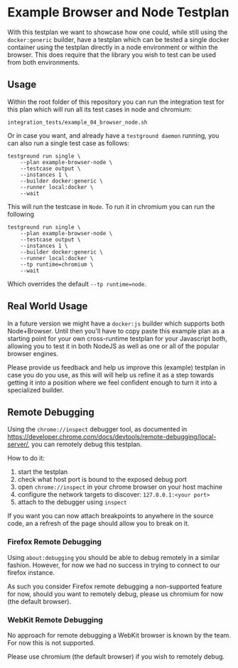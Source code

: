 # Example Browser and Node Testplan

With this testplan we want to showcase how one could,
while still using the `docker:generic` builder, have a testplan
which can be tested a single docker container using the testplan
directly in a node environment or within the browser.
This does require that the library you wish to test can be used from both environments.

## Usage

Within the root folder of this repository you can run the
integration test for this plan which will run all its test cases
in node and chromium:

```
integration_tests/example_04_browser_node.sh
```

Or in case you want, and already have a `testground daemon` running,
you can also run a single test case as follows:

```
testground run single \
    --plan example-browser-node \
    --testcase output \
    --instances 1 \
    --builder docker:generic \
    --runner local:docker \
    --wait
```

This will run the testcase in `Node`. To run it in chromium you can run the following

```
testground run single \
    --plan example-browser-node \
    --testcase output \
    --instances 1 \
    --builder docker:generic \
    --runner local:docker \
    --tp runtime=chromium \
    --wait
```

Which overrides the default `--tp runtime=node`.

## Real World Usage

In a future version we might have a `docker:js` builder which supports both Node+Browser.
Until then you'll have to copy paste this example plan as a starting point for your own
cross-runtime testplan for your Javascript both, allowing you to test it in both NodeJS
as well as one or all of the popular browser engines.

Please provide us feedback and help us improve this (example) testplan
in case you do you use, as this will will help us refine it as a step towards
getting it into a position where we feel confident enough
to turn it into a specialized builder.

## Remote Debugging

Using the `chrome://inspect` debugger tool,
as documented in <https://developer.chrome.com/docs/devtools/remote-debugging/local-server/>,
you can remotely debug this testplan.

How to do it:

1. start the testplan
2. check what host port is bound to the exposed debug port
3. open `chrome://inspect` in your chrome browser on your host machine
4. configure the network targets to discover: `127.0.0.1:<your port>`
5. attach to the debugger using `inspect`

If you want you can now attach breakpoints to anywhere in the source code,
an a refresh of the page should allow you to break on it.

### Firefox Remote Debugging

Using `about:debugging` you should be able to debug remotely
in a similar fashion. However, for now we had no success
in trying to connect to our firefox instance.

As such you consider Firefox remote debugging a non-supported feature for now,
should you want to remotely debug, please us chromium for now (the default browser).

### WebKit Remote Debugging

No approach for remote debugging a WebKit browser is known by the team.
For now this is not supported.

Please use chromium (the default browser) if you wish to remotely debug.
